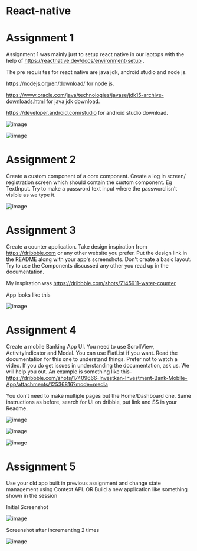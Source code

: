 # React-native


# Assignment 1

Assignment 1 was mainly just to setup react native in our laptops with the help of https://reactnative.dev/docs/environment-setup .

The pre requisites for react native are java jdk, android studio and node js.

https://nodejs.org/en/download/ for node js.

https://www.oracle.com/java/technologies/javase/jdk15-archive-downloads.html for java jdk download.

https://developer.android.com/studio for android studio download.

![image](https://user-images.githubusercontent.com/79279569/168050055-b10f6c8f-d315-4a30-8988-2054593b62a2.png)


![image](https://user-images.githubusercontent.com/79279569/168050109-969a290c-8c14-4eab-b88d-9d48c7baf5fb.png)



# Assignment 2


Create a custom component of a core component. Create a log in screen/ registration screen which should contain the custom component. Eg TextInput. Try to make a password text input where the password isn’t visible as we type it.


![image](https://user-images.githubusercontent.com/79279569/168049560-b6118518-77c3-4c59-a4ee-ef919705d8ed.png)




# Assignment 3

Create a counter application. Take design inspiration from https://dribbble.com or any other website you prefer. Put the design link in the README along with your app's screenshots. Don't create a basic layout. Try to use the Components discussed any other you read up in the documentation.

My inspiration was https://dribbble.com/shots/7145911-water-counter

App looks like this


![image](https://user-images.githubusercontent.com/79279569/168048029-107a78ec-c826-49c9-a451-0af21925827c.png)


# Assignment 4

Create a mobile Banking App UI. You need to use ScrollView, ActivityIndicator and Modal. You can use FlatList if you want. Read the documentation for this one to understand things. Prefer not to watch a video. If you do get issues in understanding the documentation, ask us. We will help you out. An example is something like this- https://dribbble.com/shots/17409666-Investkan-Investment-Bank-Mobile-App/attachments/12536816?mode=media

You don’t need to make multiple pages but the Home/Dashboard one. Same instructions as before, search for UI on dribble, put link and SS in your Readme.


![image](https://user-images.githubusercontent.com/79279569/168062742-e7b37abf-808a-45ca-bd04-29cdd5f9e5c0.png)

![image](https://user-images.githubusercontent.com/79279569/168062941-603de373-a9f6-4334-aac4-6a411269e2ab.png)

![image](https://user-images.githubusercontent.com/79279569/168063024-717ff8ae-bf46-47d0-884a-1430144d9fcb.png)


# Assignment 5

Use your old app built in previous assignment and change state management using Context API. OR Build a new application like something shown in the session

Initial Screenshot



![image](https://user-images.githubusercontent.com/79279569/168063462-e47d6d99-2520-47ab-9e71-cccaad0407aa.png)

Screenshot after incrementing 2 times



![image](https://user-images.githubusercontent.com/79279569/168063573-19061773-e4d8-48a3-8947-b3bcdf7dfcfc.png)



